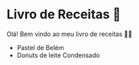 # Livro de Receitas :cookie:

Olá! Bem vindo ao meu livro de receitas :man_cook:

- Pastel de Belém 
- Donuts de leite Condensado

